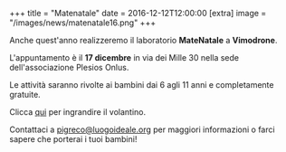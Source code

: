 +++
title = "Matenatale"
date = 2016-12-12T12:00:00
[extra]
image = "/images/news/matenatale16.png"
+++

Anche quest'anno realizzeremo il laboratorio **MateNatale** a **Vimodrone**.

L'appuntamento è il **17 dicembre** in via dei Mille 30 nella sede dell'associazione Plesios Onlus.

Le attività  saranno rivolte ai bambini dai 6 agli 11 anni e completamente gratuite.

Clicca <a href="https://pigreco.luogoideale.org/images/news/matenatale16.png" target='_blank'>qui</a> per ingrandire il volantino.



Contattaci a [pigreco@luogoideale.org][1] per maggiori informazioni o farci sapere che porterai i tuoi bambini!

[1]: mailto:pigreco@luogoideale.org
[2]: https://pigreco.luogoideale.org/#mate-natale
